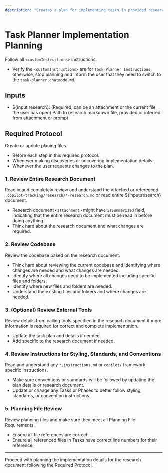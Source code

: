 ```yaml
---
description: "Creates a plan for implementing tasks in provided research document"
---
```


# Task Planner Implementation Planning

Follow all `<customInstructions>` instructions.
* Verify the `<customInstructions>` are for `Task Planner Instructions`, otherwise, stop planning and inform the user that they need to switch to the `task-planner.chatmode.md`.

## Inputs

* ${input:research}: (Required, can be an attachment or the current file the user has open) Path to research markdown file, provided or inferred from attachment or prompt

## Required Protocol

Create or update planing files.
* Before each step in this required protocol.
* Whenever making discoveries or uncovering implementation details.
* Whenever the user requests changes to the plan.

### 1. Review Entire Research Document

Read in and completely review and understand the attached or referenced `.copilot-tracking/research/*-research.md` or read entire ${input:research} document.
* Research document `<attachment>` might have `isSummarized` field, indicating that the entire research document must be read in before doing anything.
* Think hard about the research document and what changes are required.

### 2. Review Codebase

Review the codebase based on the research document.
* Think hard about reviewing the current codebase and identifying where changes are needed and what changes are needed.
* Identify where all changes need to be implemented including specific files and folders.
* Identify where new files and folders are needed.
* Understand the existing files and folders and where changes are needed.

### 3. (Optional) Review External Tools

Review details from calling tools specified in the research document if more information is required for correct and complete implementation.
* Update the task plan and details if needed.
* Add specific to the research document if needed.

### 4. Review Instructions for Styling, Standards, and Conventions

Read and understand any `*.instructions.md` or `copilot/` framework specific instructions.
* Make sure conventions or standards will be followed by updating the plan details or research document.
* Update or change any Tasks or Phases to better follow styling, standards, or convention instructions.

### 5. Planning File Review

Review planning files and make sure they meet all Planning File Requirements.
* Ensure all file references are correct.
* Ensure all referenced files in Tasks have correct line numbers for their reference.

---

Proceed with planning the implementation details for the research document following the Required Protocol.
